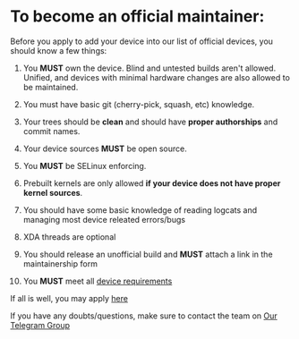 # To become an official maintainer:

Before you apply to add your device into our list of official devices, you should know a few things:

1. You **MUST** own the device. Blind and untested builds aren't allowed. Unified, and devices with minimal hardware changes are also allowed to be maintained.

2. You must have basic git (cherry-pick, squash, etc) knowledge.

3. Your trees should be **clean** and should have **proper authorships** and commit names.

4. Your device sources **MUST** be open source.

5. You **MUST** be SELinux enforcing.

6. Prebuilt kernels are only allowed **if your device does not have proper kernel sources**.

7. You should have some basic knowledge of reading logcats and managing most device releated errors/bugs

8. XDA threads are optional

9. You should release an unofficial build and **MUST** attach a link in the maintainership form

10. You **MUST** meet all [device requirements](devicereq.md)

If all is well, you may apply [here](https://github.com/AlphaDroid-devices/official_devices/issues/new/choose)

If you have any doubts/questions, make sure to contact the team on [Our Telegram Group](https://t.me/alphadroid_chat)

